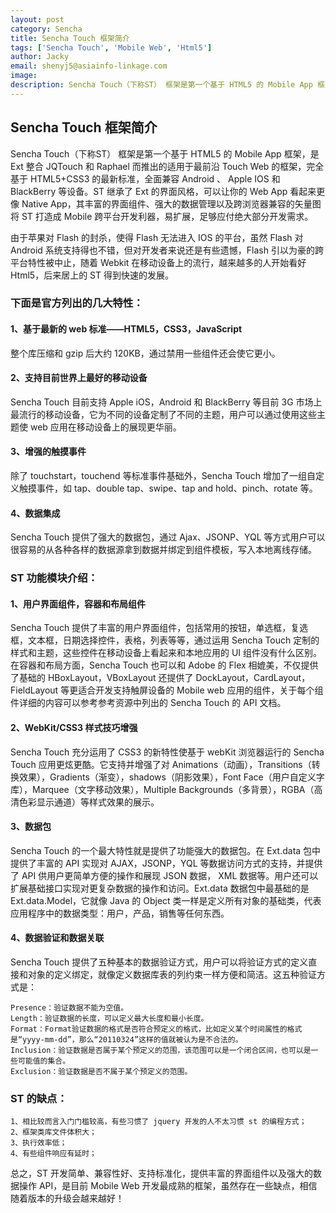 ```yaml
---
layout: post
category: Sencha
title: Sencha Touch 框架简介
tags: ['Sencha Touch', 'Mobile Web', 'Html5']
author: Jacky
email: shenyj5@asiainfo-linkage.com
image:
description: Sencha Touch（下称ST） 框架是第一个基于 HTML5 的 Mobile App 框架，是 Ext 整合 JQTouch 和 Raphael 而推出的适用于最前沿 Touch Web 的框架，完全基于 HTML5+CSS3 的最新标准，全面兼容 Android 、 Apple IOS 和 BlackBerry 等设备。ST 继承了 Ext 的界面风格，可以让你的 Web App 看起来更像 Native App，其丰富的界面组件、强大的数据管理以及跨浏览器兼容的矢量图将 ST 打造成 Mobile 跨平台开发利器，易扩展，足够应付绝大部分开发需求。
---
```


## Sencha Touch 框架简介

Sencha Touch（下称ST） 框架是第一个基于 HTML5 的 Mobile App 框架，是 Ext 整合 JQTouch 和 Raphael 而推出的适用于最前沿 Touch Web 的框架，完全基于 HTML5+CSS3 的最新标准，全面兼容 Android 、 Apple IOS 和 BlackBerry 等设备。ST 继承了 Ext 的界面风格，可以让你的 Web App 看起来更像 Native App，其丰富的界面组件、强大的数据管理以及跨浏览器兼容的矢量图将 ST 打造成 Mobile 跨平台开发利器，易扩展，足够应付绝大部分开发需求。

由于苹果对 Flash 的封杀，使得 Flash 无法进入 IOS 的平台，虽然 Flash 对 Android 系统支持得也不错，但对开发者来说还是有些遗憾，Flash 引以为豪的跨平台特性被中止，随着 Webkit 在移动设备上的流行，越来越多的人开始看好 Html5，后来居上的 ST 得到快速的发展。

### 下面是官方列出的几大特性：

#### 1、基于最新的 web 标准——HTML5，CSS3，JavaScript
整个库压缩和 gzip 后大约 120KB，通过禁用一些组件还会使它更小。

#### 2、支持目前世界上最好的移动设备
Sencha Touch 目前支持 Apple iOS，Android 和 BlackBerry 等目前 3G 市场上最流行的移动设备，它为不同的设备定制了不同的主题，用户可以通过使用这些主题使 web 应用在移动设备上的展现更华丽。

#### 3、增强的触摸事件
除了 touchstart，touchend 等标准事件基础外，Sencha Touch 增加了一组自定义触摸事件，如 tap、double tap、swipe、tap and hold、pinch、rotate 等。

#### 4、数据集成
Sencha Touch 提供了强大的数据包，通过 Ajax、JSONP、YQL 等方式用户可以很容易的从各种各样的数据源拿到数据并绑定到组件模板，写入本地离线存储。

### ST 功能模块介绍：
#### 1、用户界面组件，容器和布局组件
Sencha Touch 提供了丰富的用户界面组件，包括常用的按钮，单选框，复选框，文本框，日期选择控件，表格，列表等等，通过运用 Sencha Touch 定制的样式和主题，这些控件在移动设备上看起来和本地应用的 UI 组件没有什么区别。在容器和布局方面，Sencha Touch 也可以和 Adobe 的 Flex 相媲美，不仅提供了基础的 HBoxLayout，VBoxLayout 还提供了 DockLayout，CardLayout，FieldLayout 等更适合开发支持触屏设备的 Mobile web 应用的组件，关于每个组件详细的内容可以参考参考资源中列出的 Sencha Touch 的 API 文档。

#### 2、WebKit/CSS3 样式技巧增强
Sencha Touch 充分运用了 CSS3 的新特性使基于 webKit 浏览器运行的 Sencha Touch 应用更炫更酷。它支持并增强了对 Animations（动画），Transitions（转换效果），Gradients（渐变），shadows（阴影效果），Font Face（用户自定义字库），Marquee（文字移动效果），Multiple Backgrounds（多背景），RGBA（高清色彩显示通道）等样式效果的展示。

#### 3、数据包
Sencha Touch 的一个最大特性就是提供了功能强大的数据包。在 Ext.data 包中提供了丰富的 API 实现对 AJAX，JSONP，YQL 等数据访问方式的支持，并提供了 API 供用户更简单方便的操作和展现 JSON 数据， XML 数据等。用户还可以扩展基础接口实现对更复杂数据的操作和访问。Ext.data 数据包中最基础的是 Ext.data.Model，它就像 Java 的 Object 类一样是定义所有对象的基础类，代表应用程序中的数据类型：用户，产品，销售等任何东西。

#### 4、数据验证和数据关联
Sencha Touch 提供了五种基本的数据验证方式，用户可以将验证方式的定义直接和对象的定义绑定，就像定义数据库表的列约束一样方便和简洁。这五种验证方式是：

	Presence：验证数据不能为空值。
	Length：验证数据的长度，可以定义最大长度和最小长度。
	Format：Format验证数据的格式是否符合预定义的格式，比如定义某个时间属性的格式是“yyyy-mm-dd”，那么“20110324”这样的值就被认为是不合法的。
	Inclusion：验证数据是否属于某个预定义的范围，该范围可以是一个闭合区间，也可以是一些可能值的集合。
	Exclusion：验证数据是否不属于某个预定义的范围。 

### ST 的缺点：
	1、相比较而言入门门槛较高，有些习惯了 jquery 开发的人不太习惯 st 的编程方式；
	2、框架类库文件体积大；
	3、执行效率低；
	4、有些组件响应有延时；

总之，ST 开发简单、兼容性好、支持标准化，提供丰富的界面组件以及强大的数据操作 API，是目前 Mobile Web 开发最成熟的框架，虽然存在一些缺点，相信随着版本的升级会越来越好！